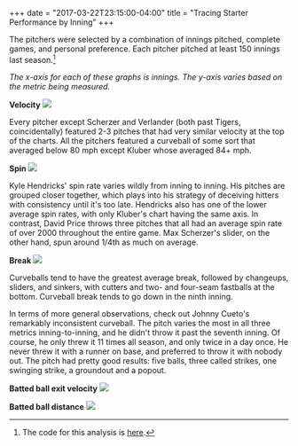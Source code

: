 +++
date = "2017-03-22T23:15:00-04:00"
title = "Tracing Starter Performance by Inning"
+++

The pitchers were selected by a combination of innings pitched, complete games, and personal preference. Each pitcher pitched at least 150 innings last season.[^1]

*The x-axis for each of these graphs is innings. The y-axis varies based on the metric being measured.*

**Velocity**
![](/images/starters/velo.png)

Every pitcher except Scherzer and Verlander (both past Tigers, coincidentally) featured 2-3 pitches that had very similar velocity at the top of the charts. All the pitchers featured a curveball of some sort that averaged below 80 mph except Kluber whose averaged 84+ mph.

**Spin**
![](/images/starters/spin.png)

Kyle Hendricks' spin rate varies wildly from inning to inning. His pitches are grouped closer together, which plays into his strategy of deceiving hitters with consistency until it's too late. Hendricks also has one of the lower average spin rates, with only Kluber's chart having the same axis. In contrast, David Price throws three pitches that all had an average spin rate of over 2000 throughout the entire game. Max Scherzer's slider, on the other hand, spun around 1/4th as much on average.

**Break**
![](/images/starters/break.png)

Curveballs tend to have the greatest average break, followed by changeups, sliders, and sinkers, with cutters and two- and four-seam fastballs at the bottom. Curveball break tends to go down in the ninth inning.

In terms of more general observations, check out Johnny Cueto's remarkably inconsistent curveball. The pitch varies the most in all three metrics inning-to-inning, and he didn't throw it past the seventh inning. Of course, he only threw it 11 times all season, and only twice in a day once. He never threw it with a runner on base, and preferred to throw it with nobody out. The pitch had pretty good results: five balls, three called strikes, one swinging strike, a groundout and a popout.

**Batted ball exit velocity**
![](/images/starters/hitspeed.png)

**Batted ball distance**
![](/images/starters/hitdistance.png)

[^1]: The code for this analysis is [here](https://gist.github.com/benfb/bc3ce96cdd00bb011f06aa34e183b4d9).
